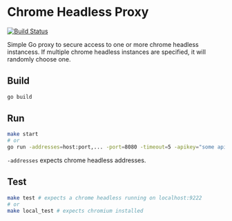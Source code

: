 
# Chrome Headless Proxy

[![Build Status](https://travis-ci.org/cberez/chrome-headless-proxy.svg?branch=master)](https://travis-ci.org/cberez/chrome-headless-proxy)

Simple Go proxy to secure access to one or more chrome headless instancess. If multiple chrome headless instances are specified, it will randomly choose one.

## Build

```bash
go build
```

## Run

```bash
make start
# or
go run -addresses=host:port,... -port=8080 -timeout=5 -apikey="some api key"
```

`-addresses` expects chrome headless addresses.

## Test

```bash
make test # expects a chrome headless running on localhost:9222
# or
make local_test # expects chromium installed
```

